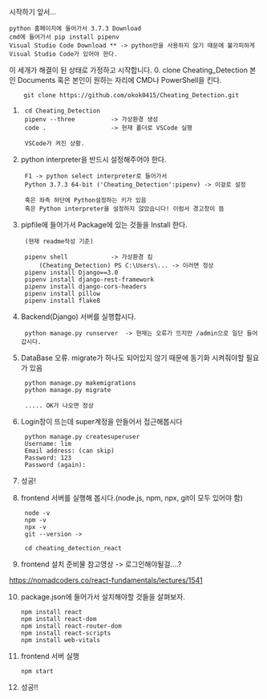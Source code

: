 시작하기 앞서...

    python 홈페이지에 들어가서 3.7.3 Download
    cmd에 들어가서 pip install pipenv 
    Visual Studio Code Download ** -> python만을 사용하지 않기 때문에 불가피하게 Visual Studio Code가 있어야 한다.

이 세개가 해결이 된 상태로 가정하고 시작합니다.
0. clone Cheating_Detection
    본인 Documents 혹은 본인이 원하는 자리에 CMD나 PowerShell을 킨다.
        
        git clone https://github.com/okok0415/Cheating_Detection.git


1. 
        cd Cheating_Detection   
        pipenv --three          -> 가상환경 생성
        code .                  -> 현재 폴더로 VSCode 실행

        VSCode가 켜진 상황.

2. python interpreter을 반드시 설정해주어야 한다.

        F1 -> python select interpreter로 들어가서
        Python 3.7.3 64-bit ('Cheating_Detection':pipenv) -> 이걸로 설정

        혹은 좌측 하단에 Python설정하는 키가 있음
        혹은 Python interpreter을 설정하지 않았습니다! 이럼서 경고창이 뜸

3. pipfile에 들어가서 Package에 있는 것들을 Install 한다.

        (현재 readme작성 기준)

        pipenv shell            -> 가상환경 킴
            (Cheating_Detection) PS C:\Users\... -> 이러면 정상
        pipenv install Django==3.0
        pipenv install django-rest-framework
        pipenv install django-cors-headers
        pipenv install pillow
        pipenv install flake8

4. Backend(Django) 서버를 실행합시다.

        python manage.py runserver  -> 현재는 오류가 뜨지만 /admin으로 일단 들어갑시다.

5. DataBase 오류. migrate가 하나도 되어있지 않기 때문에 동기화 시켜줘야할 필요가 있음

        python manage.py makemigrations
        python manage.py migrate

        ..... OK가 나오면 정상

6. Login창이 뜨는데 super계정을 만들어서 접근해봅시다

        python manage.py createsuperuser
        Username: lim
        Email address: (can skip)
        Password: 123
        Password (again):

7. 성공!

8. frontend 서버를 실행해 봅시다.(node.js, npm, npx, git이 모두 있어야 함)

        node -v
        npm -v
        npx -v
        git --version ->
        
        cd cheating_detection_react
        

9. frontend 설치 준비물 참고영상 -> 로그인해야될걸....?

https://nomadcoders.co/react-fundamentals/lectures/1541

10. package.json에 들어가서 설치해야할 것들을 살펴보자.

        npm install react
        npm install react-dom
        npm install react-router-dom
        npm install react-scripts
        npm install web-vitals

11. frontend 서버 실행

        npm start

12. 성공!!
